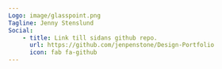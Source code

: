 ```yaml
---
Logo: image/glasspoint.png
Tagline: Jenny Stenslund
Social:
    - title: Link till sidans github repo.
      url: https://github.com/jenpenstone/Design-Portfolio
      icon: fab fa-github
---
```


